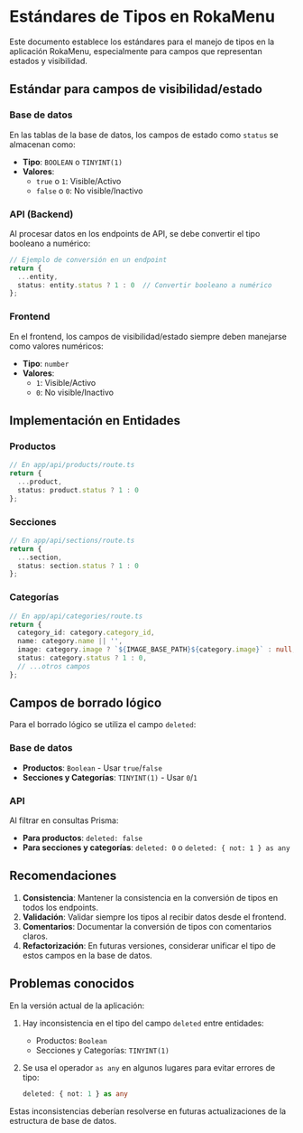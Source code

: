 # Estándares de Tipos en RokaMenu

Este documento establece los estándares para el manejo de tipos en la aplicación RokaMenu, especialmente para campos que representan estados y visibilidad.

## Estándar para campos de visibilidad/estado

### Base de datos

En las tablas de la base de datos, los campos de estado como `status` se almacenan como:

- **Tipo**: `BOOLEAN` o `TINYINT(1)`
- **Valores**:
  - `true` o `1`: Visible/Activo
  - `false` o `0`: No visible/Inactivo

### API (Backend)

Al procesar datos en los endpoints de API, se debe convertir el tipo booleano a numérico:

```typescript
// Ejemplo de conversión en un endpoint
return {
  ...entity,
  status: entity.status ? 1 : 0  // Convertir booleano a numérico
};
```

### Frontend

En el frontend, los campos de visibilidad/estado siempre deben manejarse como valores numéricos:

- **Tipo**: `number`
- **Valores**:
  - `1`: Visible/Activo
  - `0`: No visible/Inactivo

## Implementación en Entidades

### Productos

```typescript
// En app/api/products/route.ts
return {
  ...product,
  status: product.status ? 1 : 0
};
```

### Secciones

```typescript
// En app/api/sections/route.ts
return {
  ...section,
  status: section.status ? 1 : 0
};
```

### Categorías

```typescript
// En app/api/categories/route.ts
return {
  category_id: category.category_id,
  name: category.name || '',
  image: category.image ? `${IMAGE_BASE_PATH}${category.image}` : null,
  status: category.status ? 1 : 0,
  // ...otros campos
};
```

## Campos de borrado lógico

Para el borrado lógico se utiliza el campo `deleted`:

### Base de datos

- **Productos**: `Boolean` - Usar `true`/`false`
- **Secciones y Categorías**: `TINYINT(1)` - Usar `0`/`1`

### API

Al filtrar en consultas Prisma:

- **Para productos**: `deleted: false`
- **Para secciones y categorías**: `deleted: 0` o `deleted: { not: 1 } as any`

## Recomendaciones

1. **Consistencia**: Mantener la consistencia en la conversión de tipos en todos los endpoints.
2. **Validación**: Validar siempre los tipos al recibir datos desde el frontend.
3. **Comentarios**: Documentar la conversión de tipos con comentarios claros.
4. **Refactorización**: En futuras versiones, considerar unificar el tipo de estos campos en la base de datos.

## Problemas conocidos

En la versión actual de la aplicación:

1. Hay inconsistencia en el tipo del campo `deleted` entre entidades:
   - Productos: `Boolean`
   - Secciones y Categorías: `TINYINT(1)`

2. Se usa el operador `as any` en algunos lugares para evitar errores de tipo:
   ```typescript
   deleted: { not: 1 } as any
   ```

Estas inconsistencias deberían resolverse en futuras actualizaciones de la estructura de base de datos. 
